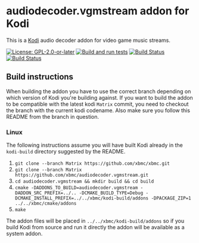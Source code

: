 # audiodecoder.vgmstream addon for Kodi

This is a [Kodi](https://kodi.tv) audio decoder addon for video game music streams.

[![License: GPL-2.0-or-later](https://img.shields.io/badge/License-GPL%20v2+-blue.svg)](LICENSE.md)
[![Build and run tests](https://github.com/xbmc/audiodecoder.vgmstream/actions/workflows/build.yml/badge.svg?branch=Nexus)](https://github.com/xbmc/audiodecoder.vgmstream/actions/workflows/build.yml)
[![Build Status](https://dev.azure.com/teamkodi/binary-addons/_apis/build/status/xbmc.audiodecoder.vgmstream?branchName=Matrix)](https://dev.azure.com/teamkodi/binary-addons/_build/latest?definitionId=19&branchName=Matrix)
[![Build Status](https://jenkins.kodi.tv/view/Addons/job/xbmc/job/audiodecoder.vgmstream/job/Matrix/badge/icon)](https://jenkins.kodi.tv/blue/organizations/jenkins/xbmc%2Faudiodecoder.vgmstream/branches/)
<!--- [![Build Status](https://ci.appveyor.com/api/projects/status/github/xbmc/audiodecoder.vgmstream?branch=Matrix&svg=true)](https://ci.appveyor.com/project/xbmc/audiodecoder-vgmstream?branch=Matrix) -->

## Build instructions

When building the addon you have to use the correct branch depending on which version of Kodi you're building against. 
If you want to build the addon to be compatible with the latest kodi `Matrix` commit, you need to checkout the branch with the current kodi codename.
Also make sure you follow this README from the branch in question.

### Linux

The following instructions assume you will have built Kodi already in the `kodi-build` directory 
suggested by the README.

1. `git clone --branch Matrix https://github.com/xbmc/xbmc.git`
2. `git clone --branch Matrix https://github.com/xbmc/audiodecoder.vgmstream.git`
3. `cd audiodecoder.vgmstream && mkdir build && cd build`
4. `cmake -DADDONS_TO_BUILD=audiodecoder.vgmstream -DADDON_SRC_PREFIX=../.. -DCMAKE_BUILD_TYPE=Debug -DCMAKE_INSTALL_PREFIX=../../xbmc/kodi-build/addons -DPACKAGE_ZIP=1 ../../xbmc/cmake/addons`
5. `make`

The addon files will be placed in `../../xbmc/kodi-build/addons` so if you build Kodi from source and run it directly 
the addon will be available as a system addon.
